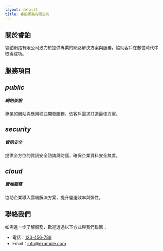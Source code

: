 ```yaml
---
layout: default
title: 睿鉑網路有限公司
---
```


<div id="about" class="section scrollspy">
  <div class="container">
    <h2>關於睿鉑</h2>
    <p>睿鉑網路有限公司致力於提供專業的網路解決方案與服務，協助客戶在數位時代中取得成功。</p>
  </div>
</div>
<div id="services" class="section grey lighten-4 scrollspy">
  <div class="container">
    <h2>服務項目</h2>
    <div class="row">
      <div class="col s12 m4">
        <div class="icon-block">
          <h2 class="center brown-text"><i class="material-icons">public</i></h2>
          <h5 class="center">網路架設</h5>
          <p class="light">專業的網站與應用程式開發服務，依客戶需求打造最佳方案。</p>
        </div>
      </div>
      <div class="col s12 m4">
        <div class="icon-block">
          <h2 class="center brown-text"><i class="material-icons">security</i></h2>
          <h5 class="center">資訊安全</h5>
          <p class="light">提供全方位的資訊安全諮詢與防護，確保企業資料安全無虞。</p>
        </div>
      </div>
      <div class="col s12 m4">
        <div class="icon-block">
          <h2 class="center brown-text"><i class="material-icons">cloud</i></h2>
          <h5 class="center">雲端服務</h5>
          <p class="light">協助企業導入雲端解決方案，提升營運效率與彈性。</p>
        </div>
      </div>
    </div>
  </div>
</div>
<div id="contact" class="section scrollspy">
  <div class="container">
    <h2>聯絡我們</h2>
    <p>如需進一步了解服務，歡迎透過以下方式與我們聯繫：</p>
    <ul>
      <li>電話：<a href="tel:123456789">123-456-789</a></li>
      <li>Email：<a href="mailto:info@example.com">info@example.com</a></li>
    </ul>
  </div>
</div>
